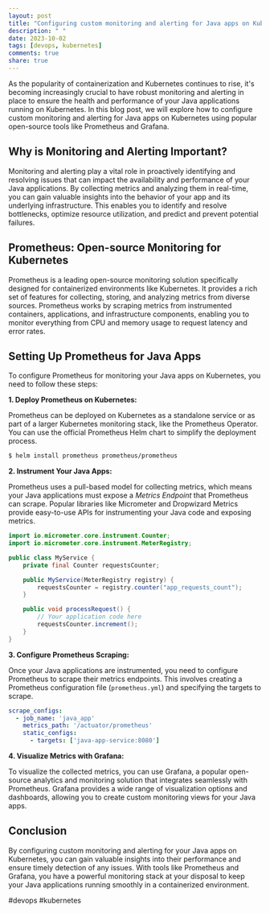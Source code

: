 ```yaml
---
layout: post
title: "Configuring custom monitoring and alerting for Java apps on Kubernetes"
description: " "
date: 2023-10-02
tags: [devops, kubernetes]
comments: true
share: true
---
```


As the popularity of containerization and Kubernetes continues to rise, it's becoming increasingly crucial to have robust monitoring and alerting in place to ensure the health and performance of your Java applications running on Kubernetes. In this blog post, we will explore how to configure custom monitoring and alerting for Java apps on Kubernetes using popular open-source tools like Prometheus and Grafana.

## Why is Monitoring and Alerting Important?

Monitoring and alerting play a vital role in proactively identifying and resolving issues that can impact the availability and performance of your Java applications. By collecting metrics and analyzing them in real-time, you can gain valuable insights into the behavior of your app and its underlying infrastructure. This enables you to identify and resolve bottlenecks, optimize resource utilization, and predict and prevent potential failures.

## Prometheus: Open-source Monitoring for Kubernetes

Prometheus is a leading open-source monitoring solution specifically designed for containerized environments like Kubernetes. It provides a rich set of features for collecting, storing, and analyzing metrics from diverse sources. Prometheus works by scraping metrics from instrumented containers, applications, and infrastructure components, enabling you to monitor everything from CPU and memory usage to request latency and error rates.

## Setting Up Prometheus for Java Apps

To configure Prometheus for monitoring your Java apps on Kubernetes, you need to follow these steps:

**1. Deploy Prometheus on Kubernetes:**

Prometheus can be deployed on Kubernetes as a standalone service or as part of a larger Kubernetes monitoring stack, like the Prometheus Operator. You can use the official Prometheus Helm chart to simplify the deployment process.

```bash
$ helm install prometheus prometheus/prometheus
```

**2. Instrument Your Java Apps:**

Prometheus uses a pull-based model for collecting metrics, which means your Java applications must expose a *Metrics Endpoint* that Prometheus can scrape. Popular libraries like Micrometer and Dropwizard Metrics provide easy-to-use APIs for instrumenting your Java code and exposing metrics.

```java
import io.micrometer.core.instrument.Counter;
import io.micrometer.core.instrument.MeterRegistry;

public class MyService {
    private final Counter requestsCounter;

    public MyService(MeterRegistry registry) {
        requestsCounter = registry.counter("app_requests_count");
    }

    public void processRequest() {
        // Your application code here
        requestsCounter.increment();
    }
}
```

**3. Configure Prometheus Scraping:**

Once your Java applications are instrumented, you need to configure Prometheus to scrape their metrics endpoints. This involves creating a Prometheus configuration file (`prometheus.yml`) and specifying the targets to scrape.

```yaml
scrape_configs:
  - job_name: 'java_app'
    metrics_path: '/actuator/prometheus'
    static_configs:
      - targets: ['java-app-service:8080']
```

**4. Visualize Metrics with Grafana:**

To visualize the collected metrics, you can use Grafana, a popular open-source analytics and monitoring solution that integrates seamlessly with Prometheus. Grafana provides a wide range of visualization options and dashboards, allowing you to create custom monitoring views for your Java apps.

## Conclusion

By configuring custom monitoring and alerting for your Java apps on Kubernetes, you can gain valuable insights into their performance and ensure timely detection of any issues. With tools like Prometheus and Grafana, you have a powerful monitoring stack at your disposal to keep your Java applications running smoothly in a containerized environment.

#devops #kubernetes